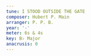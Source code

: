 ```yaml
---
tune: I STOOD OUTSIDE THE GATE
composer: Hubert P. Main
arranger: P. P. B.
year: '-'
meter: 6s & 4s
key: B♭ Major
anacrusis: 0
---
```

